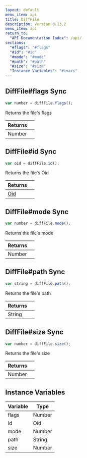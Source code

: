 ```yaml
---
layout: default
menu_item: api
title: DiffFile
description: Version 0.13.2
menu_item: api
return_to:
  "API Documentation Index": /api/
sections:
  "#flags": "#flags"
  "#id": "#id"
  "#mode": "#mode"
  "#path": "#path"
  "#size": "#size"
  "Instance Variables": "#ivars"
---
```


## <a name="flags"></a><span>DiffFile#</span>flags <span class="tags"><span class="sync">Sync</span></span>

```js
var number = diffFile.flags();
```

Returns the file's flags

| Returns |  |
| --- | --- |
| Number |  |

## <a name="id"></a><span>DiffFile#</span>id <span class="tags"><span class="sync">Sync</span></span>

```js
var oid = diffFile.id();
```

Returns the file's Oid

| Returns |  |
| --- | --- |
| [Oid](/api/oid/) |  |

## <a name="mode"></a><span>DiffFile#</span>mode <span class="tags"><span class="sync">Sync</span></span>

```js
var number = diffFile.mode();
```

Returns the file's mode

| Returns |  |
| --- | --- |
| Number |  |

## <a name="path"></a><span>DiffFile#</span>path <span class="tags"><span class="sync">Sync</span></span>

```js
var string = diffFile.path();
```

Returns the file's path

| Returns |  |
| --- | --- |
| String |  |

## <a name="size"></a><span>DiffFile#</span>size <span class="tags"><span class="sync">Sync</span></span>

```js
var number = diffFile.size();
```

Returns the file's size

| Returns |  |
| --- | --- |
| Number |  |

## <a name="ivars"></a>Instance Variables

| Variable | Type |
| --- | --- |
| <a name="flags"></a>flags | Number |
| <a name="id"></a>id | Oid |
| <a name="mode"></a>mode | Number |
| <a name="path"></a>path | String |
| <a name="size"></a>size | Number |

